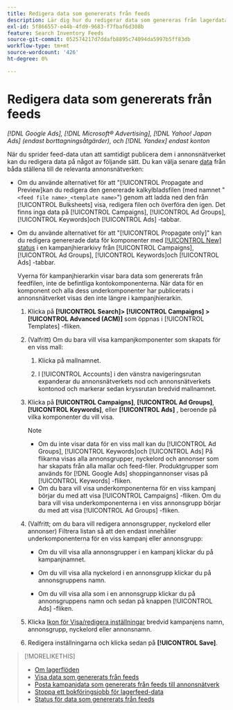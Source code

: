 ```yaml
---
title: Redigera data som genererats från feeds
description: Lär dig hur du redigerar data som genereras från lagerdataflöden.
exl-id: 5f866557-e44b-4fd9-9683-f7fbaf6d308b
feature: Search Inventory Feeds
source-git-commit: 052574217d7ddafb8895c74094da5997b5ff83db
workflow-type: tm+mt
source-wordcount: '426'
ht-degree: 0%

---
```


# Redigera data som genererats från feeds

*[!DNL Google Ads], [!DNL Microsoft® Advertising], [!DNL Yahoo! Japan Ads] (endast borttagningsåtgärder), och [!DNL Yandex] endast konton*

När du sprider feed-data utan att samtidigt publicera dem i annonsnätverket kan du redigera data på något av följande sätt. Du kan välja senare [data](propagated-data-post.md) från båda ställena till de relevanta annonsnätverken:

* Om du använde alternativet för att &quot;[!UICONTROL Propagate and Preview]kan du redigera den genererade kalkylbladsfilen (med namnet &quot;`<feed file name>_<template name>`&quot;) genom att ladda ned den från [!UICONTROL Bulksheets] visa, redigera filen och överföra den igen. Det finns inga data på [!UICONTROL Campaigns], [!UICONTROL Ad Groups], [!UICONTROL Keywords]och [!UICONTROL Ads] -tabbar.

* Om du använde alternativet för att &quot;[!UICONTROL Propagate only]&quot; kan du redigera genererade data för komponenter med [[!UICONTROL New] status](propagated-data-status.md) i en kampanjhierarkivy från [!UICONTROL Campaigns], [!UICONTROL Ad Groups], [!UICONTROL Keywords]och [!UICONTROL Ads] -tabbar.

  Vyerna för kampanjhierarkin visar bara data som genererats från feedfilen, inte de befintliga kontokomponenterna. När data för en komponent och alla dess underkomponenter har publicerats i annonsnätverket visas den inte längre i kampanjhierarkin.

   1. Klicka på **[!UICONTROL Search]> [!UICONTROL Campaigns] >[!UICONTROL Advanced (ACM)]** som öppnas i [!UICONTROL Templates] -fliken.

   1. (Valfritt) Om du bara vill visa kampanjkomponenter som skapats för en viss mall:

      1. Klicka på mallnamnet.

      1. I [!UICONTROL Accounts] i den vänstra navigeringsrutan expanderar du annonsnätverkets nod och annonsnätverkets kontonod och markerar sedan kryssrutan bredvid mallnamnet.

   1. Klicka på **[!UICONTROL Campaigns]**, **[!UICONTROL Ad Groups]**, **[!UICONTROL Keywords]**, eller **[!UICONTROL Ads]** , beroende på vilka komponenter du vill visa.

      >[!NOTE]
      >
      >* Om du inte visar data för en viss mall kan du [!UICONTROL Ad Groups], [!UICONTROL Keywords]och [!UICONTROL Ads] På flikarna visas alla annonsgrupper, nyckelord och annonser som har skapats från alla mallar och feed-filer. Produktgrupper som används för [!DNL Google Ads] shoppingannonser visas på [!UICONTROL Keywords] -fliken.
      >* Om du bara vill visa underkomponenterna för en viss kampanj börjar du med att visa [!UICONTROL Campaigns] -fliken. Om du bara vill visa underkomponenterna i en viss annonsgrupp börjar du med att visa [!UICONTROL Ad Groups] -fliken.

   1. (Valfritt; om du bara vill redigera annonsgrupper, nyckelord eller annonser) Filtrera listan så att den endast innehåller underkomponenterna för en viss kampanj eller annonsgrupp:

      * Om du vill visa alla annonsgrupper i en kampanj klickar du på kampanjnamnet.

      * Om du vill visa alla nyckelord i en annonsgrupp klickar du på annonsgruppens namn.

      * Om du vill visa alla som i en annonsgrupp klickar du på annonsgruppens namn och sedan på knappen [!UICONTROL Ads] -fliken.

   1. Klicka [Ikon för Visa/redigera inställningar](/help/search-social-commerce/assets/settings.png "Ikon för Visa/redigera inställningar") bredvid kampanjens namn, annonsgrupp, nyckelord eller annonsnamn.

   1. Redigera inställningarna och klicka sedan på **[!UICONTROL Save]**.

>[!MORELIKETHIS]
>
>* [Om lagerflöden](inventory-feeds-about.md)
>* [Visa data som genererats från feeds](propagated-data-view.md)
>* [Posta kampanjdata som genererats från feeds till annonsnätverk](propagated-data-post.md)
>* [Stoppa ett bokföringsjobb för lagerfeed-data](stop-job.md)
>* [Status för data som genererats från feeds](propagated-data-status.md)
